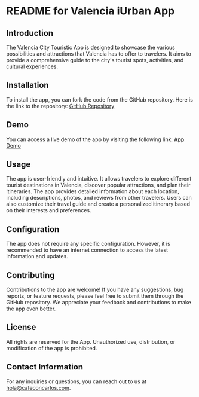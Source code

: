 # README for Valencia iUrban App

## Introduction
The Valencia City Touristic App is designed to showcase the various possibilities and attractions that Valencia has to offer to travelers. It aims to provide a comprehensive guide to the city's tourist spots, activities, and cultural experiences.

## Installation
To install the app, you can fork the code from the GitHub repository. Here is the link to the repository: [GitHub Repository](https://github.com/cativi/iurban/tree/main/Valencia)

## Demo
You can access a live demo of the app by visiting the following link: [App Demo](https://vlc-iurban.web.app/home)

## Usage
The app is user-friendly and intuitive. It allows travelers to explore different tourist destinations in Valencia, discover popular attractions, and plan their itineraries. The app provides detailed information about each location, including descriptions, photos, and reviews from other travelers. Users can also customize their travel guide and create a personalized itinerary based on their interests and preferences.

## Configuration
The app does not require any specific configuration. However, it is recommended to have an internet connection to access the latest information and updates.

## Contributing
Contributions to the app are welcome! If you have any suggestions, bug reports, or feature requests, please feel free to submit them through the GitHub repository. We appreciate your feedback and contributions to make the app even better.

## License
All rights are reserved for the App. Unauthorized use, distribution, or modification of the app is prohibited.

## Contact Information
For any inquiries or questions, you can reach out to us at hola@cafeconcarlos.com.